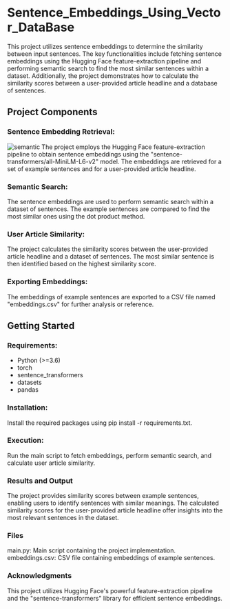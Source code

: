 # Sentence_Embeddings_Using_Vector_DataBase
This project utilizes sentence embeddings to determine the similarity between input sentences. The key functionalities include fetching sentence embeddings using the Hugging Face feature-extraction pipeline and performing semantic search to find the most similar sentences within a dataset. Additionally, the project demonstrates how to calculate the similarity scores between a user-provided article headline and a database of sentences.

## Project Components
### Sentence Embedding Retrieval:

![semantic](https://github.com/Anjureddyk/Sentence_Embeddings_Using_Vector_Data/assets/109125485/b34eaac5-4878-49b7-872c-47ad36e511c9)
The project employs the Hugging Face feature-extraction pipeline to obtain sentence embeddings using the "sentence-transformers/all-MiniLM-L6-v2" model.
The embeddings are retrieved for a set of example sentences and for a user-provided article headline.

### Semantic Search:
The sentence embeddings are used to perform semantic search within a dataset of sentences. The example sentences are compared to find the most similar ones using the dot product method.

### User Article Similarity:
The project calculates the similarity scores between the user-provided article headline and a dataset of sentences. The most similar sentence is then identified based on the highest similarity score.

### Exporting Embeddings:
The embeddings of example sentences are exported to a CSV file named "embeddings.csv" for further analysis or reference.

## Getting Started
### Requirements:
* Python (>=3.6)
* torch
* sentence_transformers
* datasets
* pandas

### Installation:
Install the required packages using pip install -r requirements.txt.

### Execution:
Run the main script to fetch embeddings, perform semantic search, and calculate user article similarity.

### Results and Output
The project provides similarity scores between example sentences, enabling users to identify sentences with similar meanings.
The calculated similarity scores for the user-provided article headline offer insights into the most relevant sentences in the dataset.

### Files
main.py: Main script containing the project implementation.
embeddings.csv: CSV file containing embeddings of example sentences.

### Acknowledgments
This project utilizes Hugging Face's powerful feature-extraction pipeline and the "sentence-transformers" library for efficient sentence embeddings.

